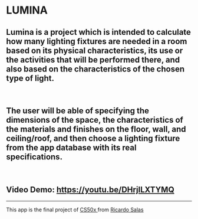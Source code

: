 <h1>LUMINA</h1>

<h2>Lumina is a project which is intended to calculate how many lighting fixtures are needed in a room based on its physical characteristics, its use or the activities that will be performed there, and also based on the characteristics of the chosen type of light.</h2>
<br>
<h2>The user will be able of specifying the dimensions of the space, the characteristics of the materials and finishes on the floor, wall, and ceiling/roof, and then choose a lighting fixture from the app database with its real specifications.</h2>
<br>

<h2>Video Demo: <a href=https://youtu.be/DHrjlLXTYMQ>https://youtu.be/DHrjlLXTYMQ</a></h2>
<hr>
<span>This app is the final project of <a href=https://cs50.harvard.edu/x/2021> CS50x </a> from <a href=ricardosalasv.com>Ricardo Salas</a></span>